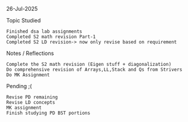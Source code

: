 26-Jul-2025


Topic Studied

    Finished dsa lab assignments
    Completed S2 math revision Part-1
    Completed S2 LD revision-> now only revise based on requirement


Notes / Reflections

    Complete the S2 math revision (Eigen stuff + diagonalization)
    Do comprehensive revision of Arrays,LL,Stack and Qs from Strivers
    Do MK Assignment

Pending ;(

    Revise PD remaining
    Revise LD concepts
    MK assignment
    Finish studying PD BST portions

